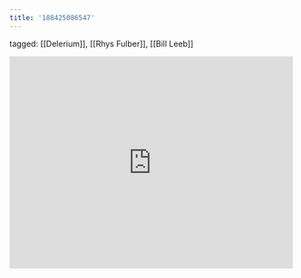 ```yaml
---
title: '188425086547'
---
```

tagged: [[Delerium]], [[Rhys Fulber]], [[Bill Leeb]]
<iframe allow="accelerometer; autoplay; clipboard-write; encrypted-media; gyroscope; picture-in-picture" allowfullscreen="" frameborder="0" height="375" id="youtube_iframe" src="https://www.youtube.com/embed/36Uv2RvwMj8?feature=oembed&amp;enablejsapi=1&amp;origin=https://safe.txmblr.com&amp;wmode=opaque" width="500"></iframe>
